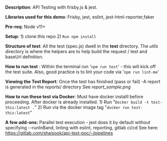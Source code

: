 **Description**: API Testing with frisby.js & jest.

**Libraries used for this demo**: Frisby, jest, eslint, jest-html-reporter,faker 

**Pre-req**: Node v11+

**Setup**: 1) clone this repo 2) `Run npm install`

**Structure of test**: All the test (spec.js) dwell in the  __test__  directory.
The _utils_ directory is where the helpers are to help build the request / test and baseUrl definition. 

**How to run test** : Within the terminal run '`npm run test`' - this will kick off the test suite.
Also, good practice is to lint your code via '`npm run lint-me`'

**Viewing the Test Report**: Once the test has finished (pass or fail) -A report is generated in the _reports_/ directory 
See _report_sample.png_


**How to run these test via Docker**: Must have docker installl before proceeding.
After docker is already installed. 1) Run "`Docker build -t test-this:latest .`" 2) Run via the docker image tag "`docker run test-this:latest`"


**A few add-ons:** Parallel test execution - jest does it by default without specifying --runInBand, linting with eslint, reporting, gitlab ci/cd 
See here: https://gitlab.com/shaisook/api-test-poc/-/pipelines

